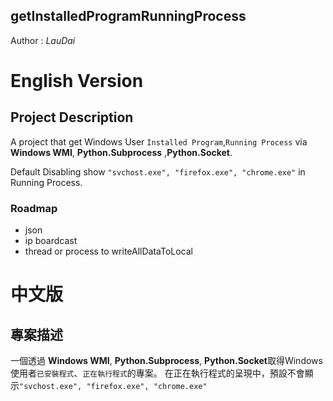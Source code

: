 getInstalledProgramRunningProcess
---
Author : _LauDai_
# English Version
## Project Description
A project that get Windows User `Installed Program`,`Running Process` via **Windows WMI**, **Python.Subprocess** ,**Python.Socket**.

Default Disabling show `"svchost.exe", "firefox.exe", "chrome.exe"` in Running Process.

### Roadmap
* json
* ip boardcast
* thread or process to writeAllDataToLocal

# 中文版
## 專案描述
一個透過 **Windows WMI**, **Python.Subprocess**, **Python.Socket**取得Windows使用者`已安裝程式`、`正在執行程式`的專案。
在正在執行程式的呈現中，預設不會顯示`"svchost.exe", "firefox.exe", "chrome.exe"`
